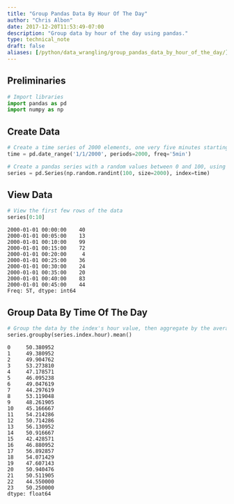```yaml
---
title: "Group Pandas Data By Hour Of The Day"
author: "Chris Albon"
date: 2017-12-20T11:53:49-07:00
description: "Group data by hour of the day using pandas."
type: technical_note
draft: false
aliases: [/python/data_wrangling/group_pandas_data_by_hour_of_the_day/]
---
```

## Preliminaries


```python
# Import libraries
import pandas as pd
import numpy as np
```

## Create Data


```python
# Create a time series of 2000 elements, one very five minutes starting on 1/1/2000
time = pd.date_range('1/1/2000', periods=2000, freq='5min')

# Create a pandas series with a random values between 0 and 100, using 'time' as the index
series = pd.Series(np.random.randint(100, size=2000), index=time)
```

## View Data


```python
# View the first few rows of the data
series[0:10]
```




    2000-01-01 00:00:00    40
    2000-01-01 00:05:00    13
    2000-01-01 00:10:00    99
    2000-01-01 00:15:00    72
    2000-01-01 00:20:00     4
    2000-01-01 00:25:00    36
    2000-01-01 00:30:00    24
    2000-01-01 00:35:00    20
    2000-01-01 00:40:00    83
    2000-01-01 00:45:00    44
    Freq: 5T, dtype: int64



## Group Data By Time Of The Day


```python
# Group the data by the index's hour value, then aggregate by the average
series.groupby(series.index.hour).mean()
```




    0     50.380952
    1     49.380952
    2     49.904762
    3     53.273810
    4     47.178571
    5     46.095238
    6     49.047619
    7     44.297619
    8     53.119048
    9     48.261905
    10    45.166667
    11    54.214286
    12    50.714286
    13    56.130952
    14    50.916667
    15    42.428571
    16    46.880952
    17    56.892857
    18    54.071429
    19    47.607143
    20    50.940476
    21    50.511905
    22    44.550000
    23    50.250000
    dtype: float64


